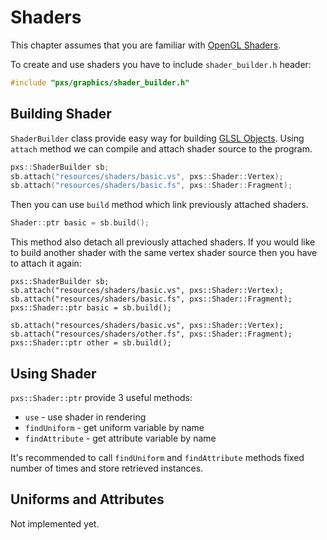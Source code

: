 Shaders
=======

This chapter assumes that you are familiar with [OpenGL Shaders](https://www.khronos.org/opengl/wiki/Shader).

To create and use shaders you have to include `shader_builder.h` header:

```cpp
#include "pxs/graphics/shader_builder.h"
```

Building Shader
---------------

`ShaderBuilder` class provide easy way for building [GLSL Objects](https://www.khronos.org/opengl/wiki/GLSL_Object). Using `attach` method we can compile and attach shader source to the program.

```cpp
pxs::ShaderBuilder sb;
sb.attach("resources/shaders/basic.vs", pxs::Shader::Vertex);
sb.attach("resources/shaders/basic.fs", pxs::Shader::Fragment);
```

Then you can use `build` method which link previously attached shaders.

```cpp
Shader::ptr basic = sb.build();
```

This method also detach all previously attached shaders. If you would like to build another shader with the same vertex shader source then you have to attach it again:

```cp
pxs::ShaderBuilder sb;
sb.attach("resources/shaders/basic.vs", pxs::Shader::Vertex);
sb.attach("resources/shaders/basic.fs", pxs::Shader::Fragment);
pxs::Shader::ptr basic = sb.build();

sb.attach("resources/shaders/basic.vs", pxs::Shader::Vertex);
sb.attach("resources/shaders/other.fs", pxs::Shader::Fragment);
pxs::Shader::ptr other = sb.build();
```

Using Shader
------------

`pxs::Shader::ptr` provide 3 useful methods:

- `use` - use shader in rendering
- `findUniform` - get uniform variable by name
- `findAttribute` - get attribute variable by name

It's recommended to call `findUniform` and `findAttribute` methods fixed number of times and store retrieved instances.

Uniforms and Attributes
-----------------------

Not implemented yet.